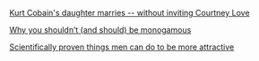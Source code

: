<a href="http://www.mercurynews.com/celebrities/ci_28878351/kurt-cobains-daughter-marries-without-inviting-courtney-love" target="_blank">Kurt Cobain's daughter marries -- without inviting Courtney Love</a>

<a href="http://www.bigthink.com/against-the-new-taboo/why-you-shouldnt-and-should-be-monogamous" target="_blank">Why you shouldn’t (and should) be monogamous</a>

<a href="http://www.businessinsider.com/more-attractive-man-science-image-2015-9?utm_content=bufferf378b&utm_medium=social&utm_source=facebook.com&utm_campaign=buffer" target="_blank">Scientifically proven things men can do to be more attractive</a>
